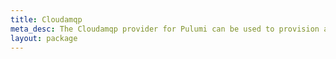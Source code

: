 ```yaml
---
title: Cloudamqp
meta_desc: The Cloudamqp provider for Pulumi can be used to provision any of the cloud resources available in Cloudamqp.
layout: package
---
```

